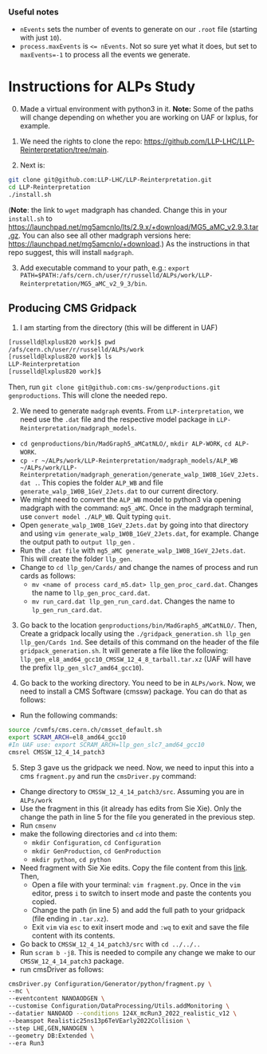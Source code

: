 ### Useful notes
* `nEvents` sets the number of events to generate on our `.root` file (starting with just `10`).
* `process.maxEvents` is `<= nEvents`. Not so sure yet what it does, but set to `maxEvents=-1` to process all the events we generate.

# Instructions for ALPs Study

0. Made a virtual environment with python3 in it. **Note:** Some of the paths will change depending on whether you are working on UAF or lxplus, for example.

1. We need the rights to clone the repo: https://github.com/LLP-LHC/LLP-Reinterpretation/tree/main.
2. Next is: 
```bash
git clone git@github.com:LLP-LHC/LLP-Reinterpretation.git
cd LLP-Reinterpretation
./install.sh
```
(**Note**: the link to `wget` madgraph has chanded. Change this in your `install.sh` to https://launchpad.net/mg5amcnlo/lts/2.9.x/+download/MG5_aMC_v2.9.3.tar.gz. You can also see all other madgraph versions here: https://launchpad.net/mg5amcnlo/+download.)
As the instructions in that repo suggest, this will install `madgraph`.

3. Add executable command to your path, e.g.: `export PATH=$PATH:/afs/cern.ch/user/r/russelld/ALPs/work/LLP-Reinterpretation/MG5_aMC_v2_9_3/bin`.

## Producing CMS Gridpack

1. I am starting from the directory (this will be different in UAF)
```bash
[russelld@lxplus820 work]$ pwd
/afs/cern.ch/user/r/russelld/ALPs/work
[russelld@lxplus820 work]$ ls
LLP-Reinterpretation
[russelld@lxplus820 work]$
```
Then, run `git clone git@github.com:cms-sw/genproductions.git genproductions`. This will clone the needed repo.


2. We need to generate `madgraph` events. From `LLP-interpretation`, we need use the `.dat` file and the respective model package in `LLP-Reinterpretation/madgraph_models`.
* `cd genproductions/bin/MadGraph5_aMCatNLO/`, `mkdir ALP-WORK`, `cd ALP-WORK`.
* `cp -r ~/ALPs/work/LLP-Reinterpretation/madgraph_models/ALP_WB  ~/ALPs/work/LLP-Reinterpretation/madgraph_generation/generate_walp_1W0B_1GeV_2Jets.dat .`. This copies the folder `ALP_WB` and file `generate_walp_1W0B_1GeV_2Jets.dat` to our current directory.
* We might need to convert the `ALP_WB` model to python3 via opening madgraph with the command: `mg5_aMC`. Once in the madgraph terminal, use `convert model ./ALP_WB`. Quit typing `quit`.
* Open `generate_walp_1W0B_1GeV_2Jets.dat` by going into that directory and using `vim generate_walp_1W0B_1GeV_2Jets.dat`, for example. Change the output path to `output llp_gen` .
* Run the `.dat file` with `mg5_aMC generate_walp_1W0B_1GeV_2Jets.dat`. This will create the folder `llp_gen`.
* Change to `cd llp_gen/Cards/` and change the names of process and run cards as follows:
   * `mv <name of process card_m5.dat> llp_gen_proc_card.dat`. Changes the name to `llp_gen_proc_card.dat`.
   * `mv run_card.dat llp_gen_run_card.dat`. Changes the name to `lp_gen_run_card.dat`.

3. Go back to the location `genproductions/bin/MadGraph5_aMCatNLO/`. Then, Create a gridpack locally using the `./gridpack_generation.sh llp_gen llp_gen/Cards 1nd`. See details of this command on the header of the file `gridpack_generation.sh`. It will generate a file like the following: `llp_gen_el8_amd64_gcc10_CMSSW_12_4_8_tarball.tar.xz` (UAF will have the prefix `llp_gen_slc7_amd64_gcc10`).

4. Go back to the working directory. You need to be in `ALPs/work`. Now, we need to install a CMS Software (cmssw) package. You can do that as follows:
 * Run the following commands: 
```bash
source /cvmfs/cms.cern.ch/cmsset_default.sh
export SCRAM_ARCH=el8_amd64_gcc10
#In UAF use: export SCRAM_ARCH=llp_gen_slc7_amd64_gcc10
cmsrel CMSSW_12_4_14_patch3
```   

5. Step 3 gave us the gridpack we need. Now, we need to input this into a cms `fragment.py` and run the `cmsDriver.py` command:
* Change directory to `CMSSW_12_4_14_patch3/src`. Assuming you are in `ALPs/work`
* Use the fragment in this  (it already has edits from Sie Xie). Only the change the path in line 5 for the file you generated in the previous step.
* Run `cmsenv`
* make the following directories and `cd` into them: 
   * `mkdir Configuration`, `cd Configuration`
   * `mkdir GenProduction`, `cd GenProduction`
   * `mkdir python`, `cd python` 
* Need fragment with Sie Xie edits. Copy the file content from this [link](https://gist.github.com/Brainz22/8538908efe29ab002eb1863be3db0589). Then,
   * Open a file with your terminal: `vim fragment.py`. Once in the `vim` editor, press `i` to switch to insert mode and paste the contents you copied.
   * Change the path (in line 5) and add the full path to your gridpack (file ending in `.tar.xz`).
   * Exit `vim` via `esc` to exit insert mode and `:wq` to exit and save the file content with its contents.
* Go back to `CMSSW_12_4_14_patch3/src` with `cd ../../..`
* Run `scram b -j8`. This is needed to compile any change we make to our `CMSSW_12_4_14_patch3` package.
* run cmsDriver as follows:
```bash
cmsDriver.py Configuration/Generator/python/fragment.py \
--mc \
--eventcontent NANOAODGEN \
--customise Configuration/DataProcessing/Utils.addMonitoring \
--datatier NANOAOD --conditions 124X_mcRun3_2022_realistic_v12 \
--beamspot Realistic25ns13p6TeVEarly2022Collision \
--step LHE,GEN,NANOGEN \
--geometry DB:Extended \
--era Run3
```



